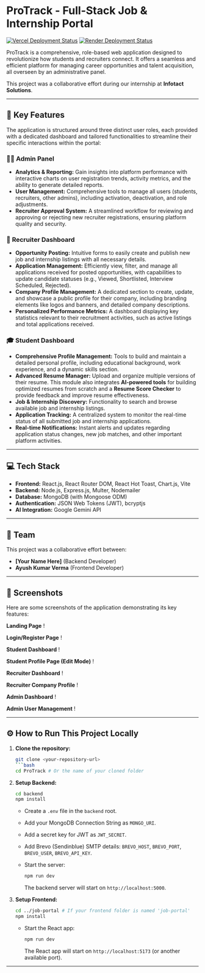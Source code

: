 # ProTrack - Full-Stack Job & Internship Portal

[![Vercel Deployment Status](https://vercel.com/api/docs/api/badges/deployments/YOUR_VERCEL_USERNAME/YOUR_VERCEL_PROJECT_ID/PRODUCTION_DEPLOYMENT_ID)](https://pro-track-job-portal.vercel.app/)
[![Render Deployment Status](https://api.render.com/v1/services/srv-YOUR_RENDER_SERVICE_ID/badges/deploy.svg)](https://pro-track-job-portal-backend.onrender.com/)

ProTrack is a comprehensive, role-based web application designed to revolutionize how students and recruiters connect. It offers a seamless and efficient platform for managing career opportunities and talent acquisition, all overseen by an administrative panel.

This project was a collaborative effort during our internship at **Infotact Solutions**.

---

## 🌟 Key Features

The application is structured around three distinct user roles, each provided with a dedicated dashboard and tailored functionalities to streamline their specific interactions within the portal:

### 🧑‍💼 **Admin Panel**
* **Analytics & Reporting:** Gain insights into platform performance with interactive charts on user registration trends, activity metrics, and the ability to generate detailed reports.
* **User Management:** Comprehensive tools to manage all users (students, recruiters, other admins), including activation, deactivation, and role adjustments.
* **Recruiter Approval System:** A streamlined workflow for reviewing and approving or rejecting new recruiter registrations, ensuring platform quality and security.

### 🏢 **Recruiter Dashboard**
* **Opportunity Posting:** Intuitive forms to easily create and publish new job and internship listings with all necessary details.
* **Application Management:** Efficiently view, filter, and manage all applications received for posted opportunities, with capabilities to update candidate statuses (e.g., Viewed, Shortlisted, Interview Scheduled, Rejected).
* **Company Profile Management:** A dedicated section to create, update, and showcase a public profile for their company, including branding elements like logos and banners, and detailed company descriptions.
* **Personalized Performance Metrics:** A dashboard displaying key statistics relevant to their recruitment activities, such as active listings and total applications received.

### 🎓 **Student Dashboard**
* **Comprehensive Profile Management:** Tools to build and maintain a detailed personal profile, including educational background, work experience, and a dynamic skills section.
* **Advanced Resume Manager:** Upload and organize multiple versions of their resume. This module also integrates **AI-powered tools** for building optimized resumes from scratch and a **Resume Score Checker** to provide feedback and improve resume effectiveness.
* **Job & Internship Discovery:** Functionality to search and browse available job and internship listings.
* **Application Tracking:** A centralized system to monitor the real-time status of all submitted job and internship applications.
* **Real-time Notifications:** Instant alerts and updates regarding application status changes, new job matches, and other important platform activities.

---

## 💻 Tech Stack

* **Frontend:** React.js, React Router DOM, React Hot Toast, Chart.js, Vite
* **Backend:** Node.js, Express.js, Multer, Nodemailer
* **Database:** MongoDB (with Mongoose ODM)
* **Authentication:** JSON Web Tokens (JWT), bcryptjs
* **AI Integration:** Google Gemini API

---

## 🤝 Team

This project was a collaborative effort between:
* **[Your Name Here]** (Backend Developer)
* **Ayush Kumar Verma** (Frontend Developer)

---

## 📸 Screenshots

Here are some screenshots of the application demonstrating its key features:

**Landing Page**
!

**Login/Register Page**
!

**Student Dashboard**
!

**Student Profile Page (Edit Mode)**
!

**Recruiter Dashboard**
!

**Recruiter Company Profile**
!

**Admin Dashboard**
!

**Admin User Management**
!

---

## ⚙️ How to Run This Project Locally

1.  **Clone the repository:**
    ```bash
    git clone <your-repository-url>
    ```bash
    cd ProTrack # Or the name of your cloned folder
    ```

2.  **Setup Backend:**
    ```bash
    cd backend
    npm install
    ```
    * Create a `.env` file in the `backend` root.
    * Add your MongoDB Connection String as `MONGO_URI`.
    * Add a secret key for JWT as `JWT_SECRET`.
    * Add Brevo (Sendinblue) SMTP details: `BREVO_HOST`, `BREVO_PORT`, `BREVO_USER`, `BREVO_API_KEY`.
    
    * Start the server:
        ```bash
        npm run dev
        ```
        The backend server will start on `http://localhost:5000`.

3.  **Setup Frontend:**
    ```bash
    cd ../job-portal # If your frontend folder is named 'job-portal'
    npm install
    ```
    * Start the React app:
        ```bash
        npm run dev
        ```
        The React app will start on `http://localhost:5173` (or another available port).

---
